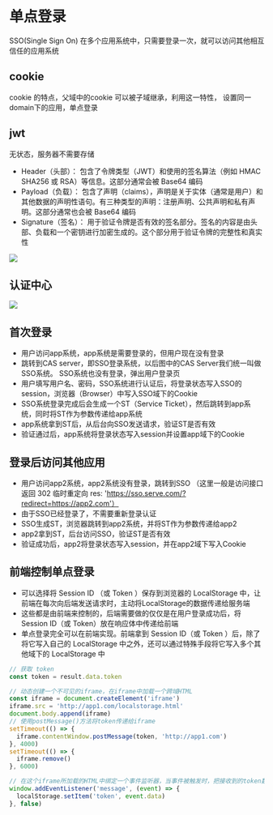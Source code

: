 # 单点登录

SSO(Single Sign On) 在多个应用系统中，只需要登录一次，就可以访问其他相互信任的应用系统

## cookie
cookie 的特点，父域中的cookie 可以被子域继承，利用这一特性， 设置同一domain下的应用，单点登录
## jwt
无状态，服务器不需要存储
* Header（头部）： 包含了令牌类型（JWT）和使用的签名算法（例如 HMAC SHA256 或 RSA）等信息。这部分通常会被 Base64 编码
* Payload（负载）： 包含了声明（claims），声明是关于实体（通常是用户）和其他数据的声明性语句。有三种类型的声明：注册声明、公共声明和私有声明。这部分通常也会被 Base64 编码
* Signature（签名）： 用于验证令牌是否有效的签名部分。签名的内容是由头部、负载和一个密钥进行加密生成的。这个部分用于验证令牌的完整性和真实性

![](/img/jwt_structure.png)
## 认证中心
![](/img/sso_cas.png)

## 首次登录

* 用户访问app系统，app系统是需要登录的，但用户现在没有登录
* 跳转到CAS server，即SSO登录系统，以后图中的CAS Server我们统一叫做SSO系统。 SSO系统也没有登录，弹出用户登录页
* 用户填写用户名、密码，SSO系统进行认证后，将登录状态写入SSO的session，浏览器（Browser）中写入SSO域下的Cookie
* SSO系统登录完成后会生成一个ST（Service Ticket），然后跳转到app系统，同时将ST作为参数传递给app系统
* app系统拿到ST后，从后台向SSO发送请求，验证ST是否有效
* 验证通过后，app系统将登录状态写入session并设置app域下的Cookie

## 登录后访问其他应用
* 用户访问app2系统，app2系统没有登录，跳转到SSO （这里一般是访问接口 返回 302 临时重定向 res: 'https://sso.serve.com/?redirect=https://app2.com'）
* 由于SSO已经登录了，不需要重新登录认证
* SSO生成ST，浏览器跳转到app2系统，并将ST作为参数传递给app2
* app2拿到ST，后台访问SSO，验证ST是否有效
* 验证成功后，app2将登录状态写入session，并在app2域下写入Cookie


## 前端控制单点登录
* 可以选择将 Session ID （或 Token ）保存到浏览器的 LocalStorage 中，让前端在每次向后端发送请求时，主动将LocalStorage的数据传递给服务端
* 这些都是由前端来控制的，后端需要做的仅仅是在用户登录成功后，将 Session ID（或 Token）放在响应体中传递给前端
* 单点登录完全可以在前端实现。前端拿到 Session ID（或 Token ）后，除了将它写入自己的 LocalStorage 中之外，还可以通过特殊手段将它写入多个其他域下的 LocalStorage 中

```js
// 获取 token
const token = result.data.token

// 动态创建一个不可见的iframe，在iframe中加载一个跨域HTML
const iframe = document.createElement('iframe')
iframe.src = 'http://app1.com/localstorage.html'
document.body.append(iframe)
// 使用postMessage()方法将token传递给iframe
setTimeout(() => {
  iframe.contentWindow.postMessage(token, 'http://app1.com')
}, 4000)
setTimeout(() => {
  iframe.remove()
}, 6000)

// 在这个iframe所加载的HTML中绑定一个事件监听器，当事件被触发时，把接收到的token数据写入localStorage
window.addEventListener('message', (event) => {
  localStorage.setItem('token', event.data)
}, false)
```